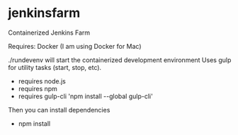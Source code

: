 # jenkinsfarm
Containerized Jenkins Farm

Requires: Docker (I am using Docker for Mac)

./rundevenv will start the containerized development environment
Uses gulp for utility tasks (start, stop, etc).  
- requires node.js
- requires npm
- requires gulp-cli 'npm install --global gulp-cli'

Then you can install dependencies
- npm install
